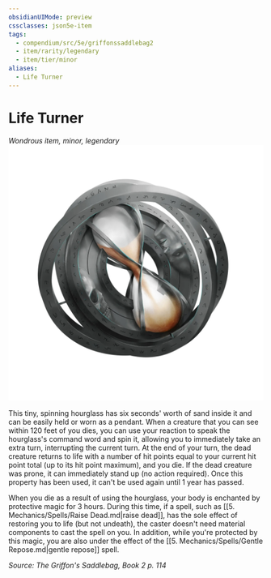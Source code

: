 ```yaml
---
obsidianUIMode: preview
cssclasses: json5e-item
tags:
  - compendium/src/5e/griffonssaddlebag2
  - item/rarity/legendary
  - item/tier/minor
aliases:
  - Life Turner
---
```

# Life Turner
*Wondrous item, minor, legendary*  
![](https://raw.githubusercontent.com/TheGiddyLimit/homebrew-img/main/img/GriffonsSaddlebag2/Items/Life-Turner.webp#right)  


This tiny, spinning hourglass has six seconds' worth of sand inside it and can be easily held or worn as a pendant. When a creature that you can see within 120 feet of you dies, you can use your reaction to speak the hourglass's command word and spin it, allowing you to immediately take an extra turn, interrupting the current turn. At the end of your turn, the dead creature returns to life with a number of hit points equal to your current hit point total (up to its hit point maximum), and you die. If the dead creature was prone, it can immediately stand up (no action required). Once this property has been used, it can't be used again until 1 year has passed.

When you die as a result of using the hourglass, your body is enchanted by protective magic for 3 hours. During this time, if a spell, such as [[5. Mechanics/Spells/Raise Dead.md\|raise dead]], has the sole effect of restoring you to life (but not undeath), the caster doesn't need material components to cast the spell on you. In addition, while you're protected by this magic, you are also under the effect of the [[5. Mechanics/Spells/Gentle Repose.md\|gentle repose]] spell.

*Source: The Griffon's Saddlebag, Book 2 p. 114*
